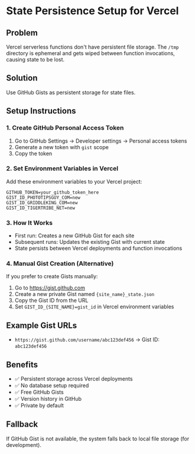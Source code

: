 # State Persistence Setup for Vercel

## Problem
Vercel serverless functions don't have persistent file storage. The `/tmp` directory is ephemeral and gets wiped between function invocations, causing state to be lost.

## Solution
Use GitHub Gists as persistent storage for state files.

## Setup Instructions

### 1. Create GitHub Personal Access Token
1. Go to GitHub Settings → Developer settings → Personal access tokens
2. Generate a new token with `gist` scope
3. Copy the token

### 2. Set Environment Variables in Vercel
Add these environment variables to your Vercel project:

```
GITHUB_TOKEN=your_github_token_here
GIST_ID_PHOTOTIPSGUY_COM=new
GIST_ID_GRIDDLEKING_COM=new
GIST_ID_TIGERTRIBE_NET=new
```

### 3. How It Works
- First run: Creates a new GitHub Gist for each site
- Subsequent runs: Updates the existing Gist with current state
- State persists between Vercel deployments and function invocations

### 4. Manual Gist Creation (Alternative)
If you prefer to create Gists manually:

1. Go to https://gist.github.com
2. Create a new private Gist named `{site_name}_state.json`
3. Copy the Gist ID from the URL
4. Set `GIST_ID_{SITE_NAME}=gist_id` in Vercel environment variables

## Example Gist URLs
- `https://gist.github.com/username/abc123def456` → Gist ID: `abc123def456`

## Benefits
- ✅ Persistent storage across Vercel deployments
- ✅ No database setup required
- ✅ Free GitHub Gists
- ✅ Version history in GitHub
- ✅ Private by default

## Fallback
If GitHub Gist is not available, the system falls back to local file storage (for development).
